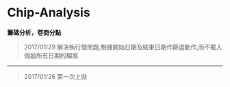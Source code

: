 # Chip-Analysis

**籌碼分析，卷商分點**

> 2017/01/29
解決執行慢問題,根據開始日期及結束日期作篩選動作,而不載入個股所有日期的檔案


----------


>2017/01/26
第一次上拋
